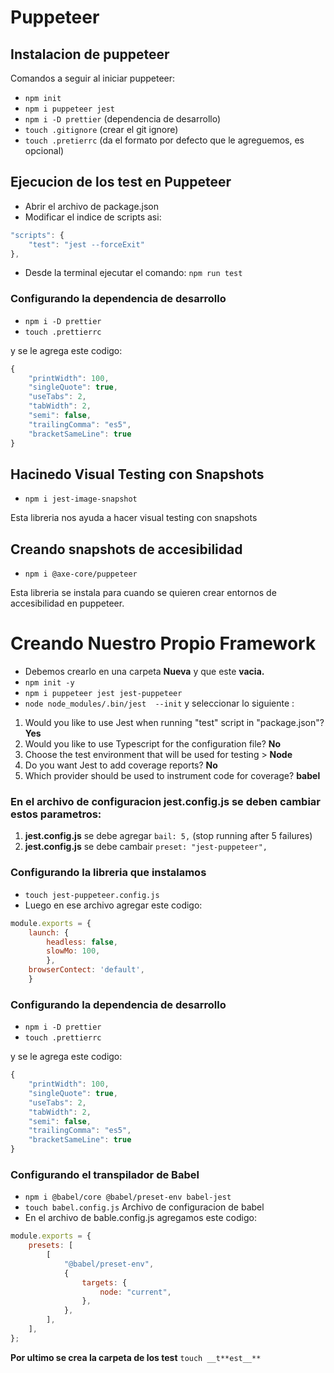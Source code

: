 # Puppeteer

## Instalacion de puppeteer

Comandos a seguir al iniciar puppeteer: 

- `npm init`
- `npm i puppeteer jest`
- `npm i -D prettier` (dependencia de desarrollo)
- `touch .gitignore` (crear el git ignore)
- `touch .pretierrc` (da el formato por defecto que le agreguemos, es opcional)

## Ejecucion de los test en Puppeteer

- Abrir el archivo de package.json
- Modificar el indice de scripts asi:

```jsx
"scripts": {
	"test": "jest --forceExit"
},
```

- Desde la terminal ejecutar el comando: `npm run test`

### Configurando la dependencia de desarrollo

- `npm i -D prettier`
- `touch .prettierrc`

y se le agrega este codigo:

```jsx
{ 
    "printWidth": 100,
    "singleQuote": true,
    "useTabs": 2, 
    "tabWidth": 2, 
    "semi": false,
    "trailingComma": "es5",
    "bracketSameLine": true
}
```

## Hacinedo Visual Testing con Snapshots

- `npm i jest-image-snapshot`

Esta libreria nos ayuda a hacer visual testing con snapshots 

## Creando snapshots de accesibilidad

- `npm i @axe-core/puppeteer`

Esta libreria se instala para cuando se quieren crear entornos de accesibilidad en puppeteer. 

# Creando Nuestro Propio Framework

- Debemos crearlo en una carpeta **Nueva** y que este **vacia.**
- `npm init -y`
- `npm i puppeteer jest jest-puppeteer`
- `node node_modules/.bin/jest  --init` y seleccionar lo siguiente :
1. Would you like to use Jest when running "test" script in "package.json"? ******Yes******
2. Would you like to use Typescript for the configuration file? ****No****
3. Choose the test environment that will be used for testing > ********Node********
4. Do you want Jest to add coverage reports? ****No****
5. Which provider should be used to instrument code for coverage? ************babel************ 

### En el archivo de configuracion ****************************jest.config.js**************************** se deben cambiar estos parametros:

1. **jest.config.js** se debe agregar `bail: 5,` (stop running after 5 failures)
2. **jest.config.js** se debe cambair `preset: "jest-puppeteer",` 

### Configurando la libreria que instalamos

- `touch jest-puppeteer.config.js`
- Luego en ese archivo agregar este codigo:

```jsx
module.exports = {
	launch: {
		headless: false,
		slowMo: 100,
		},
	browserContect: 'default',
	}
```

### Configurando la dependencia de desarrollo

- `npm i -D prettier`
- `touch .prettierrc`

y se le agrega este codigo:

```jsx
{ 
    "printWidth": 100,
    "singleQuote": true,
    "useTabs": 2, 
    "tabWidth": 2, 
    "semi": false,
    "trailingComma": "es5",
    "bracketSameLine": true
}
```

### Configurando el transpilador de Babel

- `npm i @babel/core @babel/preset-env babel-jest`
- `touch babel.config.js` Archivo de configuracion de babel
- En el archivo de bable.config.js agregamos este codigo:

```jsx
module.exports = { 
    presets: [
        [
            "@babel/preset-env",
            { 
                targets: { 
                    node: "current",
                },
            },
        ],
    ],
};
```

**********************************************Por ultimo se crea la carpeta de los test********************************************** `touch __t**est__**`